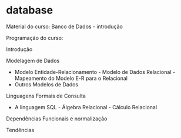 # database
Material do curso: Banco de Dados - introdução


Programação do curso:

Introdução

­Modelagem de Dados 
- Modelo Entidade-Relacionamento
­- Modelo de Dados Relacional
­- Mapeamento do Modelo E-R para o Relacional
- ­Outros Modelos de Dados

Linguagens Formais de Consulta
- A linguagem SQL
­- Álgebra Relacional
­- Cálculo Relacional

Dependências Funcionais e normalização

Tendências
